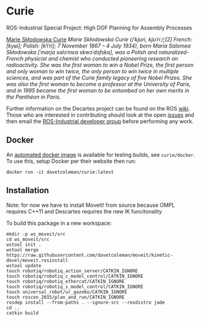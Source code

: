 Curie
=========

ROS-Industrial Special Project: High DOF Planning for Assembly Processes

[Marie Skłodowska Curie](https://en.wikipedia.org/wiki/Marie_Curie) _Marie Skłodowska Curie (/ˈkjʊri, kjʊˈriː/;[2] French: [kyʁi]; Polish: [kʲiˈri]; 7 November 1867 – 4 July 1934), born Maria Salomea Skłodowska [ˈmarja salɔˈmɛa skwɔˈdɔfska], was a Polish and naturalized-French physicist and chemist who conducted pioneering research on radioactivity. She was the first woman to win a Nobel Prize, the first person and only woman to win twice, the only person to win twice in multiple sciences, and was part of the Curie family legacy of five Nobel Prizes. She was also the first woman to become a professor at the University of Paris, and in 1995 became the first woman to be entombed on her own merits in the Panthéon in Paris._

Further information on the Decartes project can be found on the ROS [wiki](http://wiki.ros.org/curie).  Those who are interested in contributing should look at the open [issues](https://github.com/ros-industrial-consortium/curie/issues) and then email the [ROS-Industrial developer group](mailto:swri-ros-pkg-dev@googlegroups.com) before performing any work.

## Docker

An [automated docker image](https://hub.docker.com/r/davetcoleman/curie/builds/) is available for testing builds, see ``curie/docker``. To use this, setup Docker per their website then run:

    docker run -it davetcoleman/curie:latest

## Installation

Note: for now we have to install MoveIt! from source because OMPL requires C++11 and Descartes requires the new IK funcitonality

To build this package in a new workspace:

    mkdir -p ws_moveit/src
    cd ws_moveit/src
    wstool init .
    wstool merge https://raw.githubusercontent.com/davetcoleman/moveit/kinetic-devel/moveit.rosinstall
    wstool update
    touch robotiq/robotiq_action_server/CATKIN_IGNORE
    touch robotiq/robotiq_c_model_control/CATKIN_IGNORE
    touch robotiq/robotiq_ethercat/CATKIN_IGNORE
    touch robotiq/robotiq_s_model_control/CATKIN_IGNORE
    touch universal_robot/ur_gazebo/CATKIN_IGNORE
    touch roscon_2015/plan_and_run/CATKIN_IGNORE
    rosdep install --from-paths . --ignore-src --rosdistro jade
    cd ..
    catkin build
